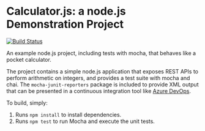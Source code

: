 
Calculator.js: a node.js Demonstration Project
==============================================

[![Build Status](https://dev.azure.com/lienhsun2020/testGithub/_apis/build/status/lsjeng.calculator?branchName=master)](https://dev.azure.com/lienhsun2020/testGithub/_build/latest?definitionId=9&branchName=master)

An example node.js project, including tests with mocha, that behaves like
a pocket calculator.

The project contains a simple node.js application that exposes REST APIs
to perform arithmetic on integers, and provides a test suite with mocha
and chai.  The `mocha-junit-reporters` package is included to provide XML
output that can be presented in a continuous integration tool like
[Azure DevOps](https://azure.com/devops).

To build, simply:

1. Runs `npm install` to install dependencies.
2. Runs `npm test` to run Mocha and execute the unit tests.

